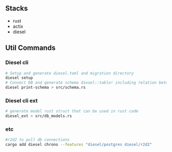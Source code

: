 ## Stacks
- rust
- actix
- diesel


## Util Commands

### Diesel cli
```bash
# Setup and generate diesel.toml and migration directory
diesel setup
# Connect DB and generate schema diesel::table! including relation between tables from the DB
diesel print-schema > src/schema.rs

```

### Diesel cli ext
```bash
# generate model rust struct that can be used in rust code
diesel_ext > src/db_models.rs

```

### etc
```bash
#r2d2 to pull db connections
cargo add diesel chrono --features "diesel/postgres diesel/r2d2"


```